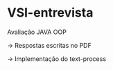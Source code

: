 # VSI-entrevista
Avaliação JAVA OOP

-> Respostas escritas no PDF 

-> Implementação do text-process 
